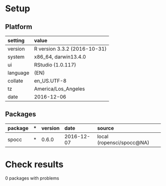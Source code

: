 # Setup

## Platform

|setting  |value                        |
|:--------|:----------------------------|
|version  |R version 3.3.2 (2016-10-31) |
|system   |x86_64, darwin13.4.0         |
|ui       |RStudio (1.0.117)            |
|language |(EN)                         |
|collate  |en_US.UTF-8                  |
|tz       |America/Los_Angeles          |
|date     |2016-12-06                   |

## Packages

|package |*  |version |date       |source                    |
|:-------|:--|:-------|:----------|:-------------------------|
|spocc   |*  |0.6.0   |2016-12-07 |local (ropensci/spocc@NA) |

# Check results
0 packages with problems


